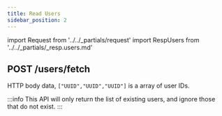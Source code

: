 ```yaml
---
title: Read Users
sidebar_position: 2
---
```


import Request from '../../_partials/request'
import RespUsers from '../../_partials/_resp.users.md'

## POST /users/fetch

HTTP body data, `["UUID","UUID","UUID"]` is a array of user IDs.

:::info
This API will only return the list of existing users, and ignore those that do not exist.
:::

<Request title="Read Users" method="POST" url="/users/fetch --data '[&quot;06aed1e3-bd77-4a59-991a-5bb5ae6fbb09&quot;]'"/>

<RespUsers />


